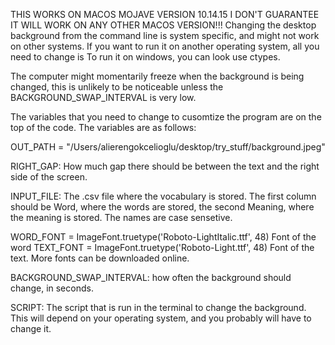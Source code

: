 THIS WORKS ON MACOS MOJAVE VERSION 10.14.15
I DON'T GUARANTEE IT WILL WORK ON ANY OTHER MACOS VERSION!!!
Changing the desktop background from the command line is system specific,
and might not work on other systems. If you want to run it on another
operating system, all you need to change is
To run it on windows, you can look use ctypes.

The computer might momentarily freeze when the background is being changed,
this is unlikely to be noticeable unless the BACKGROUND_SWAP_INTERVAL is very low.

The variables that you need to change to cusomtize the program are on
the top of the code. The variables are as follows:

OUT_PATH = "/Users/alierengokcelioglu/desktop/try_stuff/background.jpeg"

RIGHT_GAP:
  How much gap there should be between the text and the right side of the screen.

INPUT_FILE:
  The .csv file where the vocabulary is stored. The first column should be Word,
  where the words are stored, the second Meaning, where the meaning is stored.
  The names are case sensetive.

WORD_FONT = ImageFont.truetype('Roboto-LightItalic.ttf', 48)
  Font of the word
TEXT_FONT = ImageFont.truetype('Roboto-Light.ttf', 48)
  Font of the text. More fonts can be downloaded online.

BACKGROUND_SWAP_INTERVAL:
  how often the background should change, in seconds.

SCRIPT:
  The script that is run in the terminal to change the background.
  This will depend on your operating system, and you probably will have to
  change it.
